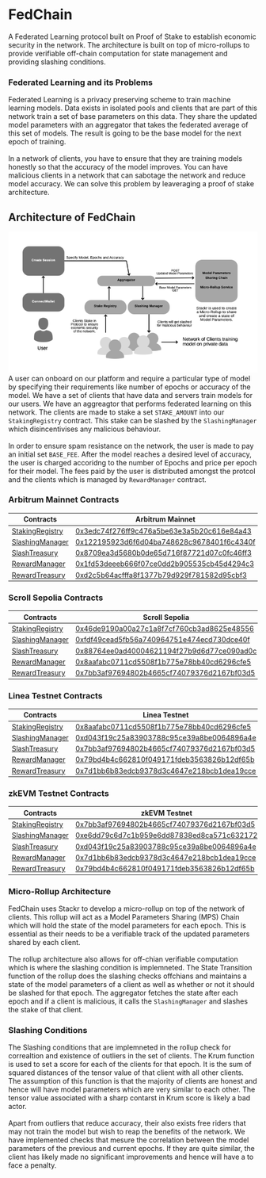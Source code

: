 # FedChain

A Federated Learning protocol built on Proof of Stake to establish economic security in the network. The architecture
is built on top of micro-rollups to provide verifiable off-chain computation for state management and providing slashing
conditions.

### Federated Learning and its Problems

Federated Learning is a privacy preserving scheme to train machine learning models. Data exists in isolated pools and clients
that are part of this network train a set of base parameters on this data. They share the updated model parameters with an
aggregator that takes the federated average of this set of models. The result is going to be the base model for the next 
epoch of training.
<br><br>
In a network of clients, you have to ensure that they are training models honestly so that the accuracy of the model improves.
You can have malicious clients in a network that can sabotage the network and reduce model accuracy. We can solve this problem
by leaveraging a proof of stake architecture. 

## Architecture of FedChain

<img src="assets/architecture.png"></img>
<br>
A user can onboard on our platform and require a particular type of model by specifying their requirements like number of 
epochs or accuracy of the model. We have a set of clients that have data and servers train models for our users. We have 
an aggreagtor that performs federated learning on this network. The clients are made to stake a set `STAKE_AMOUNT` into 
our `StakingRegistry` contract. This stake can be slashed by the `SlashingManager` which disincentivises any malicious 
behaviour. 
<br><br>
In order to ensure spam resistance on the network, the user is made to pay an initial set `BASE_FEE`. After the model reaches
a desired level of accuracy, the user is charged accoridng to the number of Epochs and price per epoch for their model. The
fees paid by the user is distributed amongst the protcol and the clients which is managed by `RewardManager` contract.

### Arbitrum Mainnet Contracts

| Contracts | Arbitrum Mainnet |
|-----------|------------------|
| [StakingRegistry](https://github.com/BlocSoc-iitr/FedChain/blob/main/staking_contracts/src/StakingRegistry.sol) | [0x3edc74f276ff9c476a5be63e3a5b20c616e84a43](https://arbiscan.io/address/0x3edc74f276ff9c476a5be63e3a5b20c616e84a43#code) | 
| [SlashingManager](https://github.com/BlocSoc-iitr/FedChain/blob/main/staking_contracts/src/SlashingManager.sol) | [0x122195923d6f6d04ba748628c9678401f6c4340f](https://arbiscan.io/address/0x122195923d6f6d04ba748628c9678401f6c4340f#code) | 
| [SlashTreasury](https://github.com/BlocSoc-iitr/FedChain/blob/main/staking_contracts/src/SlashTreasury.sol) | [0x8709ea3d5680b0de65d716f87721d07c0fc46ff3](https://arbiscan.io/address/0x8709ea3d5680b0de65d716f87721d07c0fc46ff3#code) | 
| [RewardManager](https://github.com/BlocSoc-iitr/FedChain/blob/main/staking_contracts/src/RewardManager.sol) | [0x1fd53deeeb666f07ce0dd2b905535cb45d4294c3](https://arbiscan.io/address/0x1fd53deeeb666f07ce0dd2b905535cb45d4294c3#code) | 
| [RewardTreasury](https://github.com/BlocSoc-iitr/FedChain/blob/main/staking_contracts/src/RewardTreasury.sol) | [0xd2c5b64acfffa8f1377b79d929f781582d95cbf3](https://arbiscan.io/address/0xd2c5b64acfffa8f1377b79d929f781582d95cbf3#code) | 

### Scroll Sepolia Contracts

| Contracts | Scroll Sepolia |
|-----------|----------------|
| [StakingRegistry](https://github.com/BlocSoc-iitr/FedChain/blob/main/staking_contracts/src/StakingRegistry.sol) | [0x46de9190a00a27c1a8f7cf760cb3ad8625e48556](https://sepolia-blockscout.scroll.io/address/0x46de9190a00A27c1a8F7Cf760cb3Ad8625E48556/contracts#address-tabs) |
| [SlashingManager](https://github.com/BlocSoc-iitr/FedChain/blob/main/staking_contracts/src/SlashingManager.sol) | [0xfdf49cead5fb56a740964751e474ecd730dce40f](https://sepolia-blockscout.scroll.io/address/0xfdf49cead5fb56a740964751e474ecd730dce40f/contracts#address-tabs) |
| [SlashTreasury](https://github.com/BlocSoc-iitr/FedChain/blob/main/staking_contracts/src/SlashTreasury.sol) | [0x88764ee0ad40004621194f27b9d6d77ce090ad0c](https://sepolia-blockscout.scroll.io/address/0x88764ee0ad40004621194f27b9d6d77ce090ad0c/contracts#address-tabs) |
| [RewardManager](https://github.com/BlocSoc-iitr/FedChain/blob/main/staking_contracts/src/RewardManager.sol) | [0x8aafabc0711cd5508f1b775e78bb40cd6296cfe5](https://sepolia-blockscout.scroll.io/address/0x8aafabc0711cd5508f1b775e78bb40cd6296cfe5/contracts#address-tabs) |
| [RewardTreasury](https://github.com/BlocSoc-iitr/FedChain/blob/main/staking_contracts/src/RewardTreasury.sol) | [0x7bb3af97694802b4665cf74079376d2167bf03d5](https://sepolia-blockscout.scroll.io/address/0x7bb3af97694802b4665cf74079376d2167bf03d5/contracts#address-tabs) |

### Linea Testnet Contracts

| Contracts | Linea Testnet |
|-----------|---------------|
| [StakingRegistry](https://github.com/BlocSoc-iitr/FedChain/blob/main/staking_contracts/src/StakingRegistry.sol) | [0x8aafabc0711cd5508f1b775e78bb40cd6296cfe5](https://explorer.goerli.linea.build/address/0x8AaFabC0711Cd5508f1B775e78BB40cd6296cFe5/contracts#address-tabs) |
| [SlashingManager](https://github.com/BlocSoc-iitr/FedChain/blob/main/staking_contracts/src/SlashingManager.sol) | [0xd043f19c25a83903788c95ce39a8be0064896a4e](https://explorer.goerli.linea.build/address/0xd043f19c25a83903788c95ce39a8be0064896a4e/contracts#address-tabs) |
| [SlashTreasury](https://github.com/BlocSoc-iitr/FedChain/blob/main/staking_contracts/src/SlashTreasury.sol) | [0x7bb3af97694802b4665cf74079376d2167bf03d5](https://explorer.goerli.linea.build/address/0x7bb3af97694802b4665cf74079376d2167bf03d5/contracts#address-tabs) |
| [RewardManager](https://github.com/BlocSoc-iitr/FedChain/blob/main/staking_contracts/src/RewardManager.sol) | [0x79bd4b4c662810f049171fdeb3563826b12df65b](https://explorer.goerli.linea.build/address/0x79bd4b4c662810f049171fdeb3563826b12df65b/contracts#address-tabs) |
| [RewardTreasury](https://github.com/BlocSoc-iitr/FedChain/blob/main/staking_contracts/src/RewardTreasury.sol) | [0x7d1bb6b83edcb9378d3c4647e218bcb1dea19cce ](https://explorer.goerli.linea.build/address/0x7d1bb6b83edcb9378d3c4647e218bcb1dea19cce/contracts#address-tabs) |

### zkEVM Testnet Contracts

| Contracts | zkEVM Testnet |
|-----------|---------------|
| [StakingRegistry](https://github.com/BlocSoc-iitr/FedChain/blob/main/staking_contracts/src/StakingRegistry.sol) | [0x7bb3af97694802b4665cf74079376d2167bf03d5](https://testnet-zkevm.polygonscan.com/address/0x7bb3af97694802b4665cf74079376d2167bf03d5) |
| [SlashingManager](https://github.com/BlocSoc-iitr/FedChain/blob/main/staking_contracts/src/SlashingManager.sol) | [0xe6dd79c6d7c1b959e6dd87838ed8ca571c632172](https://testnet-zkevm.polygonscan.com/address/0xe6dd79c6d7c1b959e6dd87838ed8ca571c632172)
| [SlashTreasury](https://github.com/BlocSoc-iitr/FedChain/blob/main/staking_contracts/src/SlashTreasury.sol) | [0xd043f19c25a83903788c95ce39a8be0064896a4e](https://testnet-zkevm.polygonscan.com/address/0xd043f19c25a83903788c95ce39a8be0064896a4e)
| [RewardManager](https://github.com/BlocSoc-iitr/FedChain/blob/main/staking_contracts/src/RewardManager.sol) | [0x7d1bb6b83edcb9378d3c4647e218bcb1dea19cce](https://testnet-zkevm.polygonscan.com/address/0x7d1bb6b83edcb9378d3c4647e218bcb1dea19cce)
| [RewardTreasury](https://github.com/BlocSoc-iitr/FedChain/blob/main/staking_contracts/src/RewardTreasury.sol) | [0x79bd4b4c662810f049171fdeb3563826b12df65b](https://testnet-zkevm.polygonscan.com/address/0x79bd4b4c662810f049171fdeb3563826b12df65b)


### Micro-Rollup Architecture

FedChain uses Stackr to develop a micro-rollup on top of the network of clients. This rollup will act as a Model Parameters
Sharing (MPS) Chain which will hold the state of the model parameters for each epoch. This is essential as their needs to be
a verifiable track of the updated parameters shared by each client.
<br><br>
The rollup architecture also allows for off-chian verifiable computation which is where the slashing condition is implemneted.
The State Transition function of the rollup does the slashing checks offchians and maintains a state of the model parameters of
a client as well as whether or not it should be slashed for that epoch. The aggregator fetches the state after each epoch and
if a client is malicious, it calls the `SlashingManager` and slashes the stake of that client.

### Slashing Conditions

The Slashing conditions that are implemneted in the rollup check for correaltion and existence of outliers in the set of clients.
The Krum function is used to set a score for each of the clients for that epoch. It is the sum of squared distances of the
tensor value of that client with all other clients. The assumption of this function is that the majority of clients are honest
and hence will have model parameters which are very similar to each other. The tensor value associated with a sharp contarst 
in Krum score is likely a bad actor. 
<br><br>
Apart from outliers that reduce accuracy, their also exists free riders that may not train the model but wish to reap the benefits
of the network. We have implemented checks that mesure the correlation between the model parameters of the previous and current 
epochs. If they are quite similar, the client has likely made no significant improvements and hence will have a to face a penalty.
